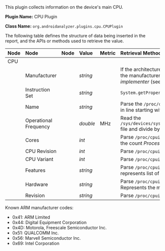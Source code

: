 This plugin collects information on the device's main CPU.

**Plugin Name:** CPU Plugin

**Class Name:** `org.androidanalyzer.plugins.cpu.CPUPlugin`

The following table defines the structure of data being inserted in the report, and the APIs or methods used to retrieve the value.

| **Node** | **Node** | **Node** | **Value** | **Metric** | **Retrieval Method** |
|:---------|:---------|:---------|:----------|:-----------|:---------------------|
| CPU|  |  |  |  |  |
|  | Manufacturer |  | _string_ |  | If the architecture is ARM parse the `/proc/cpuinfo` file for the manufacturer code in line starting with _CPU implementer_ (see below) |
|  | Instruction Set |  | _string_ |  | `System.getProperty(OS_ARCH)` |
|  | Name |  | _string_ |  | Parse the `/proc/cpuinfo` file for the processor name code in line starting with _Processor_ |
|  | Operational Frequency |  | _double_ | MHz | Read the `/sys/devices/system/cpu/cpu0/cpufreq/cpuinfo_max_freq` file and divide by 1000 to get MHz |
|  | Cores |  | _int_ |  | Parse `/proc/cpuinfo` file. Number of cores is detected by the count _Processor_ line that occur in the file |
|  | CPU Revision |  | _int_ |  | Parse `/proc/cpuinfo` file for the line _CPU revision_. |
|  | CPU Variant |  | _int_ |  | Parse `/proc/cpuinfo` file for the line _CPU variant_. |
|  | Features |  | _string_ |  | Parse `/proc/cpuinfo` file for the line _Features_. Value represents list of CPU's features. |
|  | Hardware |  | _string_ |  | Parse `/proc/cpuinfo` file for the line _Hardware_. Represents the manufacturing technology of the CPU |
|  | Revision |  | _string_ |  | Parse `/proc/cpuinfo` file for the line _Revision_. |




Known ARM manufacturer codes:
  * 0x41: ARM Limited
  * 0x44: Digital Equipment Corporation
  * 0x4D: Motorola, Freescale Semiconductor Inc.
  * 0x51: QUALCOMM Inc.
  * 0x56: Marvell Semiconductor Inc.
  * 0x69: Intel Corporation